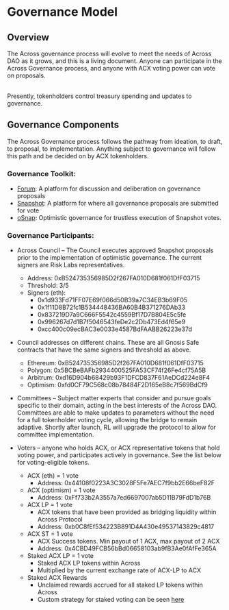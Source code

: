 # Governance Model

## **Overview**

The Across governance process will evolve to meet the needs of Across DAO as it grows, and this is a living document. Anyone can participate in the Across Governance process, and anyone with ACX voting power can vote on proposals.&#x20;

\
Presently, tokenholders control treasury spending and updates to governance.

## **Governance Components**

The Across Governance process follows the pathway from ideation, to draft, to proposal, to implementation. Anything subject to governance will follow this path and be decided on by ACX tokenholders.

### **Governance Toolkit:**

* [Forum](http://forum.across.to): A platform for discussion and deliberation on governance proposals
* [Snapshot](https://snapshot.org/#/acrossprotocol.eth): A platform for where all governance proposals are submitted for vote
* [oSnap](https://medium.com/across-protocol/welcome-optimistic-governance-838cc649c431): Optimistic governance for trustless execution of Snapshot votes.

### **Governance Participants:**

* Across Council – The Council executes approved Snapshot proposals prior to the implementation of optimistic governance. The current signers are Risk Labs representatives.&#x20;
  * Address:  0xB524735356985D2f267FA010D681f061DfF03715
  * Threshold: 3/5&#x20;
  * Signers (eth):
    * 0x1d933Fd71FF07E69f066d50B39a7C34EB3b69F05
    * 0x1f11D8B72fc1B534448436BA60B4B371276DAb33
    * 0x837219D7a9C666F5542c4559Bf17D7B804E5c5fe
    * 0x996267d7d1B7f5046543feDe2c2Db473Ed4f65e9
    * 0xcc400c09ecBAC3e0033e4587BdFAABB26223e37d
* Council addresses on different chains. These are all Gnosis Safe contracts that have the same signers and threshold as above.
  * Ethereum: 0xB524735356985D2f267FA010D681f061DfF03715&#x20;
  * Polygon: 0x5BCBeBAFb2934400525FA53CF74f26Fe4cf75A5B&#x20;
  * Arbitrum: 0xd16D904b68429b93F1DFCD837F61AeDCd224e8F4&#x20;
  * Optimism: 0xfd0CF79C568c08b78484F2D165eB8c7f569BdCf9
*   Committees – Subject matter experts that consider and pursue goals specific to their domain, acting in the best interests of the Across DAO. Committees are able to make updates to parameters without the need for a full tokenholder voting cycle, allowing the bridge to remain adaptive. Shortly after launch, RL will upgrade the protocol to allow for committee implementation.&#x20;


* Voters – anyone who holds ACX, or ACX representative tokens that hold voting power, and participates actively in governance. See the list below for voting-eligible tokens.&#x20;
  * ACX (eth) = 1 vote
    * Address: 0x44108f0223A3C3028F5Fe7AEC7f9bb2E66beF82F
  * ACX (optimism) = 1 vote
    * Address: 0xFf733b2A3557a7ed6697007ab5D11B79FdD1b76B
  * ACX LP = 1 vote
    * ACX tokens that have been provided as bridging liquidity within Across Protocol
    * Address: 0xb0C8fEf534223B891D4A430e49537143829c4817
  * ACX ST = 1 vote
    * ACX Success tokens. Min payout of 1 ACX, max payout of 2 ACX
    * Address: 0x4CBD49FCB56bBd06658103ab9fB3Ae0fAfFe365A
  * Staked ACX LP = 1 vote
    * Staked ACX LP tokens within Across
    * Multiplied by the current exchange rate of ACX-LP to ACX
  * Staked ACX Rewards
    * Unclaimed rewards accrued for all staked LP tokens within Across
    * Custom strategy for staked voting can be seen [here](https://github.com/snapshot-labs/snapshot-strategies/tree/master/src/strategies/across-staked-acx)
